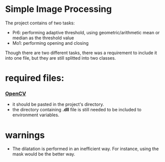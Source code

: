 # Simple Image Processing

The project contains of two tasks: 
- Pr6: performing adaptive threshold, using geometric/arithmetic mean or median as the threshold value
- Mo1: performing opening and closing

Though there are two different tasks, there was a requirement to include it into one file, but they are still splitted into two classes.

# required files:
 ### [OpenCV](https://sourceforge.net/projects/opencvlibrary/files/4.5.5/opencv-4.5.5-vc14_vc15.exe/download)
 - it should be pasted in the project's directory.
 - the directory containing **.dll** file is still needed to be included to environment variables.

 # warnings
- The dilatation is performed in an inefficient way. For instance, using the mask would be the better way.